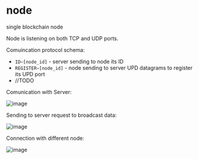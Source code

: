 # node

single blockchain node


Node is listening on both TCP and UDP ports.

Comuincation protocol schema:
- `ID~[node_id]` - server sending to node its ID
- `REGISTER~[node_id]` - node sending to server UPD datagrams to register its UPD port
- //TODO 


Comunication with Server:

![image](https://user-images.githubusercontent.com/30171233/143587283-26e3750c-433a-442d-ab97-bc88fcca1ef1.png)


Sending to server request to broadcast data:

![image](https://user-images.githubusercontent.com/30171233/143587375-0dec4f69-e80d-435a-b8f4-97b3042c1ae2.png)


Connection with different node:

![image](https://user-images.githubusercontent.com/30171233/143588169-5cd19734-f3cf-4da4-8e74-8491b27c649d.png)
